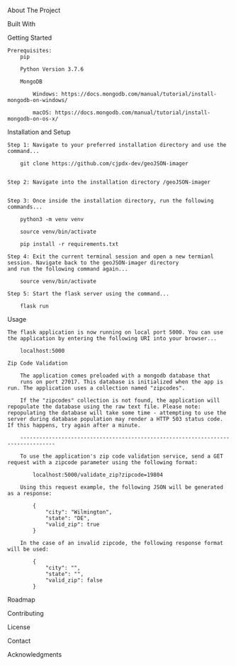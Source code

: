 About The Project

Built With

Getting Started

	Prerequisites: 
		pip
		
		Python Version 3.7.6
		
		MongoDB

			Windows: https://docs.mongodb.com/manual/tutorial/install-mongodb-on-windows/

			macOS: https://docs.mongodb.com/manual/tutorial/install-mongodb-on-os-x/


Installation and Setup

	Step 1: Navigate to your preferred installation directory and use the command...

		git clone https://github.com/cjpdx-dev/geoJSON-imager


	Step 2: Navigate into the installation directory /geoJSON-imager


	Step 3: Once inside the installation directory, run the following commands...

		python3 -m venv venv

		source venv/bin/activate

		pip install -r requirements.txt

	Step 4: Exit the current terminal session and open a new termianl session. Navigate back to the geoJSON-imager directory
	and run the following command again...

		source venv/bin/activate

	Step 5: Start the flask server using the command...

		flask run

Usage

	The flask application is now running on local port 5000. You can use the application by entering the following URI into your browser...

		localhost:5000

	Zip Code Validation

		The application comes preloaded with a mongodb database that
		runs on port 27017. This database is initialized when the app is run. The application uses a collection named "zipcodes". 

		If the "zipcodes" collection is not found, the application will repopulate the database using the raw text file. Please note: repopulating the database will take some time - attempting to use the server during database population may render a HTTP 503 status code. If this happens, try again after a minute.

		---------------------------------------------------------------------------------

		To use the application's zip code validation service, send a GET request with a zipcode parameter using the following format:

			localhost:5000/validate_zip?zipcode=19804

		Using this request example, the following JSON will be generated as a response:

			{
  				"city": "Wilmington", 
  				"state": "DE", 
  				"valid_zip": true
			}

		In the case of an invalid zipcode, the following response format will be used:

			{
  				"city": "", 
  				"state": "", 
  				"valid_zip": false
			}

Roadmap

Contributing

License

Contact

Acknowledgments